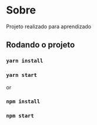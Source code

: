 # Sobre
Projeto realizado para aprendizado

## Rodando o projeto

### `yarn install`
### `yarn start`
or
### `npm install`
### `npm start`
